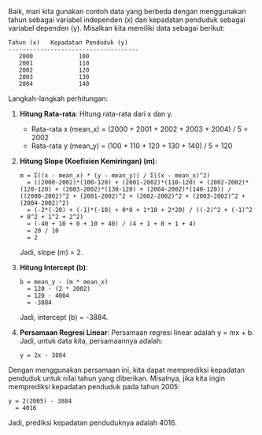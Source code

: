 Baik, mari kita gunakan contoh data yang berbeda dengan menggunakan tahun sebagai variabel independen (x) dan kepadatan penduduk sebagai variabel dependen (y). Misalkan kita memiliki data sebagai berikut:

```
Tahun (x)   Kepadatan Penduduk (y)
-------------------------------------
   2000             100
   2001             110
   2002             120
   2003             130
   2004             140
```

Langkah-langkah perhitungan:

1. **Hitung Rata-rata**: Hitung rata-rata dari x dan y.

   - Rata-rata x (mean_x) = (2000 + 2001 + 2002 + 2003 + 2004) / 5 = 2002
   - Rata-rata y (mean_y) = (100 + 110 + 120 + 130 + 140) / 5 = 120

2. **Hitung Slope (Koefisien Kemiringan) (m)**:

   ```
   m = Σ((x - mean_x) * (y - mean_y)) / Σ((x - mean_x)^2)
     = ((2000-2002)*(100-120) + (2001-2002)*(110-120) + (2002-2002)*(120-120) + (2003-2002)*(130-120) + (2004-2002)*(140-120)) / ((2000-2002)^2 + (2001-2002)^2 + (2002-2002)^2 + (2003-2002)^2 + (2004-2002)^2)
     = (-2*(-20) + (-1)*(-10) + 0*0 + 1*10 + 2*20) / ((-2)^2 + (-1)^2 + 0^2 + 1^2 + 2^2)
     = (-40 + 10 + 0 + 10 + 40) / (4 + 1 + 0 + 1 + 4)
     = 20 / 10
     = 2
   ```

   Jadi, slope (m) = 2.

3. **Hitung Intercept (b)**:

   ```
   b = mean_y - (m * mean_x)
     = 120 - (2 * 2002)
     = 120 - 4004
     = -3884
   ```

   Jadi, intercept (b) = -3884.

4. **Persamaan Regresi Linear**: Persamaan regresi linear adalah y = mx + b. Jadi, untuk data kita, persamaannya adalah:
   ```
   y = 2x - 3884
   ```

Dengan menggunakan persamaan ini, kita dapat memprediksi kepadatan penduduk untuk nilai tahun yang diberikan. Misalnya, jika kita ingin memprediksi kepadatan penduduk pada tahun 2005:

```
y = 2(2005) - 3884
  = 4016
```

Jadi, prediksi kepadatan penduduknya adalah 4016.
